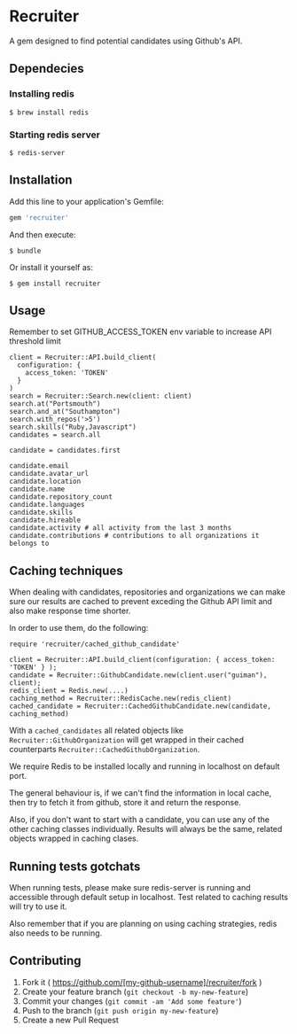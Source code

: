 # Recruiter

A gem designed to find potential candidates using Github's API.

## Dependecies

### Installing redis
```
$ brew install redis
```

### Starting redis server
```
$ redis-server
```

## Installation

Add this line to your application's Gemfile:

```ruby
gem 'recruiter'
```

And then execute:

    $ bundle

Or install it yourself as:

    $ gem install recruiter

## Usage

Remember to set GITHUB_ACCESS_TOKEN env variable to increase API threshold limit

```
client = Recruiter::API.build_client(
  configuration: {
    access_token: 'TOKEN'
  }
)
search = Recruiter::Search.new(client: client)
search.at("Portsmouth")
search.and_at("Southampton")
search.with_repos('>5')
search.skills("Ruby,Javascript")
candidates = search.all

candidate = candidates.first

candidate.email
candidate.avatar_url
candidate.location
candidate.name
candidate.repository_count
candidate.languages
candidate.skills
candidate.hireable
candidate.activity # all activity from the last 3 months
candidate.contributions # contributions to all organizations it belongs to
```


## Caching techniques

When dealing with candidates, repositories and organizations we can make sure our results are cached to prevent exceding the Github API limit and also make response time shorter.

In order to use them, do the following:


```
require 'recruiter/cached_github_candidate'

client = Recruiter::API.build_client(configuration: { access_token: 'TOKEN' } );
candidate = Recruiter::GithubCandidate.new(client.user("guiman"), client);
redis_client = Redis.new(....)
caching_method = Recruiter::RedisCache.new(redis_client)
cached_candidate = Recruiter::CachedGithubCandidate.new(candidate, caching_method)
```

With a `cached_candidates` all related objects like `Recruiter::GithubOrganization` will get wrapped in their cached counterparts `Recruiter::CachedGithubOrganization`.

We require Redis to be installed locally and running in localhost on default port.

The general behaviour is, if we can't find the information in local cache, then try to fetch it from github, store it and return the response.

Also, if you don't want to start with a candidate, you can use any of the other caching classes individually. Results will always be the same, related objects wrapped in caching clases.


## Running tests gotchats
When running tests, please make sure redis-server is running and accessible through default setup in localhost. Test related to caching results will try to use it.

Also remember that if you are planning on using caching strategies, redis also needs to be running.


## Contributing

1. Fork it ( https://github.com/[my-github-username]/recruiter/fork )
2. Create your feature branch (`git checkout -b my-new-feature`)
3. Commit your changes (`git commit -am 'Add some feature'`)
4. Push to the branch (`git push origin my-new-feature`)
5. Create a new Pull Request
